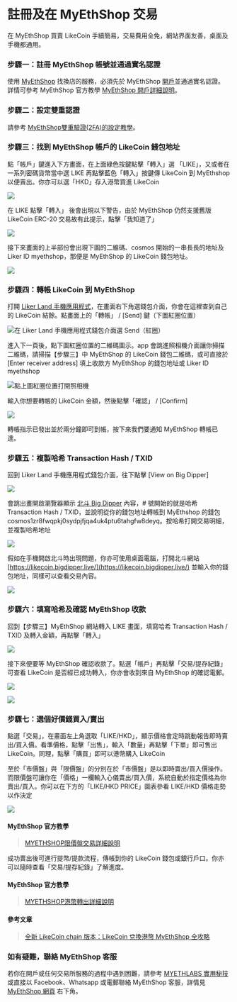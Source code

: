 # 註冊及在 MyEthShop 交易

在  MyEthShop 買賣 LikeCoin 手續簡易，交易費用全免，網站界面友善，桌面及手機都通用。

### 步驟一：註冊 MyEthShop 帳號並通過實名認證

使用 [MyEthShop](https://www.myethshop.com/) 找換店的服務，必須先於 MyEthShop [開戶](https://www.myethshop.com/register)並通過實名認證。詳情可參考 MyEthShop 官方教學 [MyEthShop 開戶詳細說明](https://myethlabs.wordpress.com/2019/07/12/myethshop%e9%96%8b%e6%88%b6%e8%a9%b3%e7%b4%b0%e8%aa%aa%e6%98%8e/)。

### 步驟二：設定雙重認證

請參考 [MyEthShop雙重驗證\(2FA\)的設定教學](https://myethlabs.wordpress.com/2019/01/24/myethshop%e9%9b%99%e9%87%8d%e9%a9%97%e8%ad%892fa%e7%9a%84%e8%a8%ad%e5%ae%9a%e6%95%99%e5%ad%b8/)。

### 步驟三：找到 MyEthShop 帳戶的 LikeCoin 錢包地址

點「帳戶」鍵進入下方畫面，在上面綠色按鍵點擊「轉入」選 「LIKE」，又或者在一系列密碼貨幣當中選 LIKE 再點擊藍色「轉入」按鍵傳 LikeCoin 到 MyEthshop 以便賣出。你亦可以選「HKD」存入港幣買進 LikeCoin

![](../../.gitbook/assets/myethshop-1.png)

在 LIKE 點擊「轉入」 後會出現以下警告，由於 MyEthShop  仍然支援舊版 LikeCoin ERC-20 交易故有此提示，點擊「我知道了」

![](../../.gitbook/assets/myethshop-2.png)

接下來畫面的上半部份會出現下圖的二維碼、cosmos 開始的一串長長的地址及 Liker ID myethshop，那便是 MyEthShop 的 LikeCoin 錢包地址。

![](../../.gitbook/assets/myethshop-3.png)

### 步驟四：轉帳 LikeCoin 到 MyEthShop

打開 [Liker Land 手機應用程式](https://like.co/in/getapp)，在畫面右下角選錢包介面，你會在這裡查到自己的 LikeCoin 結餘。點畫面上的「轉帳」 / \[Send\] 鍵（下圖紅圈位置）

![&#x5728; Liker Land &#x624B;&#x6A5F;&#x61C9;&#x7528;&#x7A0B;&#x5F0F;&#x9322;&#x5305;&#x4ECB;&#x9762;&#x9078; Send&#xFF08;&#x7D05;&#x5708;&#xFF09;](../../.gitbook/assets/bitasset-trade-6.png)

進入下一頁後，點下圖紅圈位置的二維碼圖示。app 會跳進照相機介面讓你掃描二維碼，請掃描【步驟三】中 MyEthShop 的 LikeCoin 錢包二維碼，或可直接於 \[Enter receiver address\] 填上收款方 MyEthShop 的錢包地址或 Liker ID myethshop

![&#x9EDE;&#x4E0A;&#x5716;&#x7D05;&#x5708;&#x4F4D;&#x7F6E;&#x6253;&#x958B;&#x7167;&#x76F8;&#x6A5F;](../../.gitbook/assets/bitasset-trade-7.png)

輸入你想要轉帳的 LikeCoin 金額，然後點擊「確認」 / \[Confirm\]

![](../../.gitbook/assets/bitasset-trade-8.png)

轉帳指示已發出並於兩分鐘即可到帳，按下來我們要通知 MyEthShop 轉帳已達。

### 步驟五：複製哈希 Transaction Hash / TXID

回到 Liker Land 手機應用程式錢包介面，往下點擊 \[View on Big Dipper\]

![](../../.gitbook/assets/myethshop-4.png)

會跳出畫開啟瀏覽器顯示 [北斗 Big Dipper](https://docs.like.co/v/zh/user-guide/likecoin-chain/big-dipper) 內容，\# 號開始的就是哈希 Transaction Hash / TXID，並說明從你的錢包地址轉帳到 MyEthshop 的錢包 cosmos1zr8fwqpkj0sydpjfjqa4uk4ptu6tahgfw8deyq。按哈希打開交易明細，並複製哈希地址

![](../../.gitbook/assets/myethshop-5.png)

假如在手機開啟北斗時出現問題，你亦可使用桌面電腦，打開北斗網站 [https://likecoin.bigdipper.live/](https://likecoin.bigdipper.live/) 並輸入你的錢包地址，同樣可以查看交易內容。

![](../../.gitbook/assets/myethshop-6.png)

### 步驟六：填寫哈希及確認 MyEthShop 收款

回到【步驟三】MyEthShop 網站轉入 LIKE 畫面，填寫哈希  Transaction Hash / TXID 及轉入金額，再點擊「轉入」

![](../../.gitbook/assets/myethshop-7.png)

接下來便要等 MyEthShop 確認收款了。點選「帳戶」再點擊「交易/提存紀錄」可查看 LikeCoin 是否經已成功轉入，你亦會收到來自 MyEthShop 的確認電郵。

![](../../.gitbook/assets/myethshop-8.png)

![](../../.gitbook/assets/myethshop-9.png)

### 步驟七：選個好價錢買入/賣出

點選「交易」，在畫面左上角選取「LIKE/HKD」，顯示價格會定時跳動報告即時賣出/買入價。看準價格，點擊「出售」，輸入「數量」再點擊「下單」即可售出 LikeCoin。同理，點擊「購買」即可以港幣購入 LikeCoin

至於「市價盤」與「限價盤」的分別在於「市價盤」是以即時賣出/買入價操作。而限價盤可讓你在「價格」一欄輸入心儀賣出/買入價，系統自動於指定價格為你賣出/買入。你可以在下方的「LIKE/HKD PRICE」圖表參看 LIKE/HKD 價格走勢以作決定

![](../../.gitbook/assets/myethshop-10.png)

#### MyEthShop 官方教學

> [MYETHSHOP限價盤交易詳細說明](https://myethlabs.wordpress.com/2019/07/16/myethshop%e9%99%90%e5%83%b9%e7%9b%a4%e4%ba%a4%e6%98%93%e8%a9%b3%e7%b4%b0%e8%aa%aa%e6%98%8e/)

成功賣出後可進行提幣/提款流程，傳帳到你的 LikeCoin 錢包或銀行戶口。你亦可以隨時查看「交易/提存紀錄」了解進度。

#### MyEthShop 官方教學

> [MYETHSHOP港幣轉出詳細說明](https://myethlabs.wordpress.com/2019/07/17/myethshop-3/)

#### 參考文章

> [全新 LikeCoin chain 版本：LikeCoin 兌換港幣 MyEthShop 全攻略](https://medium.com/internet-meme/likecoin-chain-myethshop-715afcbfa03f)

### 如有疑難，聯絡 MyEthShop 客服

若你在開戶或任何交易所服務的過程中遇到困難，請參考 [MYETHLABS 實用秘技](https://myethlabs.wordpress.com/category/%e5%af%a6%e7%94%a8%e7%a7%98%e6%8a%80/) 或直接以 Facebook、Whatsapp 或電郵聯絡 MyEthShop 客服，詳情見 [MyEthShop 網頁](https://www.myethshop.com/) 右下角。

